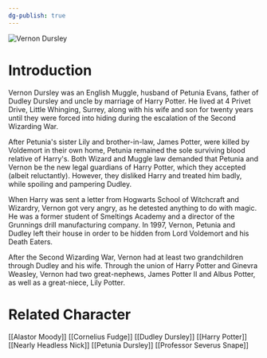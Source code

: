 ```yaml
---
dg-publish: true
---
```

![Vernon Dursley](http://rxbg5ysja.bkt.gdipper.com/Vernon_Dursley.png)
# Introduction
Vernon Dursley was an English Muggle, husband of Petunia Evans, father of Dudley Dursley and uncle by marriage of Harry Potter. He lived at 4 Privet Drive, Little Whinging, Surrey, along with his wife and son for twenty years until they were forced into hiding during the escalation of the Second Wizarding War. 

After Petunia's sister Lily and brother-in-law, James Potter, were killed by Voldemort in their own home, Petunia remained the sole surviving blood relative of Harry's. Both Wizard and Muggle law demanded that Petunia and Vernon be the new legal guardians of Harry Potter, which they accepted (albeit reluctantly). However, they disliked Harry and treated him badly, while spoiling and pampering Dudley.

When Harry was sent a letter from Hogwarts School of Witchcraft and Wizardry, Vernon got very angry, as he detested anything to do with magic. He was a former student of Smeltings Academy and a director of the Grunnings drill manufacturing company. In 1997, Vernon, Petunia and Dudley left their house in order to be hidden from Lord Voldemort and his Death Eaters.

After the Second Wizarding War, Vernon had at least two grandchildren through Dudley and his wife. Through the union of Harry Potter and Ginevra Weasley, Vernon had two great-nephews, James Potter II and Albus Potter, as well as a great-niece, Lily Potter.

# Related Character
[[Alastor Moody]]
[[Cornelius Fudge]]
[[Dudley Dursley]]
[[Harry Potter]]
[[Nearly Headless Nick]]
[[Petunia Dursley]]
[[Professor Severus Snape]]
